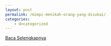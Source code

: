 ```yaml
---
layout: post
permalink: /mimpi-menikah-orang-yang-disukai/
categories:
    - Uncategorized
---
```


[Baca Selengkapnya](/02)